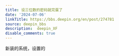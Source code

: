 ```yaml
---
title: 设三位数的密码就完蛋了
date: '2024-07-06'
linkTitle: https://bbs.deepin.org/en/post/274781
source: deepin_bbs
description:  deepin_XF 
disable_comments: true
---
```

新装的系统，设置的 
